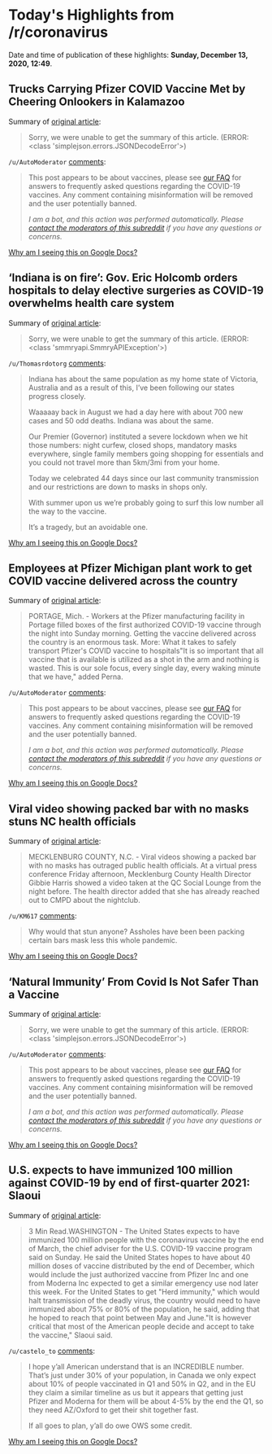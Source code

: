 # Today's Highlights from /r/coronavirus

Date and time of publication of these highlights: **Sunday, December 13, 2020, 12:49**.

## Trucks Carrying Pfizer COVID Vaccine Met by Cheering Onlookers in Kalamazoo

Summary of [original article](https://www.newsweek.com/people-cheer-trucks-carrying-pfizer-vaccine-1554403):

> Sorry, we were unable to get the summary of this article. (ERROR: <class 'simplejson.errors.JSONDecodeError'>)

`/u/AutoModerator` [comments](https://www.reddit.com/r/Coronavirus/comments/kcdkqh/trucks_carrying_pfizer_covid_vaccine_met_by/):

> This post appears to be about vaccines, please see [our FAQ](https://www.reddit.com/r/Coronavirus/wiki/faq#wiki_where_can_i_find_information_about_the_mechanism_and_progress_of_vaccines.3F) for answers to frequently asked questions regarding the COVID-19 vaccines. Any comment containing misinformation will be removed and the user potentially banned.
> 
> 
> *I am a bot, and this action was performed automatically. Please [contact the moderators of this subreddit](/message/compose/?to=/r/Coronavirus) if you have any questions or concerns.*

[Why am I seeing this on Google Docs?](https://docs.google.com/document/d/1Dc6We63vOXIZsc0op-Bt4abqkYjXzOigalQqFxmvvbM/edit?usp=sharing)

## ‘Indiana is on fire’: Gov. Eric Holcomb orders hospitals to delay elective surgeries as COVID-19 overwhelms health care system

Summary of [original article](https://www.chicagotribune.com/suburbs/post-tribune/ct-ptb-covid-indiana-hospital-cancel-surgeries-st-1210-20201209-ue3zumvnbjgbfldlxgsvojr5gi-story.html):

> Sorry, we were unable to get the summary of this article. (ERROR: <class 'smmryapi.SmmryAPIException'>)

`/u/Thomasrdotorg` [comments](https://www.reddit.com/r/Coronavirus/comments/kc3ylq/indiana_is_on_fire_gov_eric_holcomb_orders/):

> Indiana has about the same population as my home state of Victoria, Australia and as a result of this, I’ve been following our states progress closely. 
> 
> Waaaaay back in August we had a day here with about 700 new cases and 50 odd deaths. Indiana was about the same. 
> 
> Our Premier (Governor) instituted a severe lockdown when we hit those numbers: night curfew, closed shops, mandatory masks everywhere, single family members going shopping for essentials and you could not travel more than 5km/3mi from your home. 
> 
> Today we celebrated 44 days since our last community transmission and our restrictions are down to masks in shops only. 
> 
> With summer upon us we’re probably going to surf this low number all the way to the vaccine. 
> 
> It’s a tragedy, but an avoidable one.

[Why am I seeing this on Google Docs?](https://docs.google.com/document/d/1Dc6We63vOXIZsc0op-Bt4abqkYjXzOigalQqFxmvvbM/edit?usp=sharing)

## Employees at Pfizer Michigan plant work to get COVID vaccine delivered across the country

Summary of [original article](https://www.clickondetroit.com/news/local/2020/12/13/employees-at-pfizer-michigan-plant-work-to-get-covid-vaccine-delivered-across-the-country/):

> PORTAGE, Mich. - Workers at the Pfizer manufacturing facility in Portage filled boxes of the first authorized COVID-19 vaccine through the night into Sunday morning. Getting the vaccine delivered across the country is an enormous task. More: What it takes to safely transport Pfizer's COVID vaccine to hospitals"It is so important that all vaccine that is available is utilized as a shot in the arm and nothing is wasted. This is our sole focus, every single day, every waking minute that we have," added Perna.

`/u/AutoModerator` [comments](https://www.reddit.com/r/Coronavirus/comments/kcbb75/employees_at_pfizer_michigan_plant_work_to_get/):

> This post appears to be about vaccines, please see [our FAQ](https://www.reddit.com/r/Coronavirus/wiki/faq#wiki_where_can_i_find_information_about_the_mechanism_and_progress_of_vaccines.3F) for answers to frequently asked questions regarding the COVID-19 vaccines. Any comment containing misinformation will be removed and the user potentially banned.
> 
> 
> *I am a bot, and this action was performed automatically. Please [contact the moderators of this subreddit](/message/compose/?to=/r/Coronavirus) if you have any questions or concerns.*

[Why am I seeing this on Google Docs?](https://docs.google.com/document/d/1Dc6We63vOXIZsc0op-Bt4abqkYjXzOigalQqFxmvvbM/edit?usp=sharing)

## Viral video showing packed bar with no masks stuns NC health officials

Summary of [original article](https://myfox8.com/news/viral-videos-showing-packed-bar-with-no-masks-stuns-nc-health-officials/):

> MECKLENBURG COUNTY, N.C. - Viral videos showing a packed bar with no masks has outraged public health officials. At a virtual press conference Friday afternoon, Mecklenburg County Health Director Gibbie Harris showed a video taken at the QC Social Lounge from the night before. The health director added that she has already reached out to CMPD about the nightclub.

`/u/KM617` [comments](https://www.reddit.com/r/Coronavirus/comments/kcbkhg/viral_video_showing_packed_bar_with_no_masks/):

> Why would that stun anyone? Assholes have been been packing certain bars mask less this whole pandemic.

[Why am I seeing this on Google Docs?](https://docs.google.com/document/d/1Dc6We63vOXIZsc0op-Bt4abqkYjXzOigalQqFxmvvbM/edit?usp=sharing)

## ‘Natural Immunity’ From Covid Is Not Safer Than a Vaccine

Summary of [original article](https://www.nytimes.com/2020/12/05/health/covid-natural-immunity.html?smid=fb-nytscience&smtyp=cur&fbclid=IwAR3dbtS8NU2Ax0vE9YsrbwiDNzyEiET97r_YNxecCldV6hdJAKYCOxV7rM0):

> Sorry, we were unable to get the summary of this article. (ERROR: <class 'simplejson.errors.JSONDecodeError'>)

`/u/AutoModerator` [comments](https://www.reddit.com/r/Coronavirus/comments/kcdn0b/natural_immunity_from_covid_is_not_safer_than_a/):

> This post appears to be about vaccines, please see [our FAQ](https://www.reddit.com/r/Coronavirus/wiki/faq#wiki_where_can_i_find_information_about_the_mechanism_and_progress_of_vaccines.3F) for answers to frequently asked questions regarding the COVID-19 vaccines. Any comment containing misinformation will be removed and the user potentially banned.
> 
> 
> *I am a bot, and this action was performed automatically. Please [contact the moderators of this subreddit](/message/compose/?to=/r/Coronavirus) if you have any questions or concerns.*

[Why am I seeing this on Google Docs?](https://docs.google.com/document/d/1Dc6We63vOXIZsc0op-Bt4abqkYjXzOigalQqFxmvvbM/edit?usp=sharing)

## U.S. expects to have immunized 100 million against COVID-19 by end of first-quarter 2021: Slaoui

Summary of [original article](https://www.reuters.com/article/health-coronavirus-usa-immunizations/u-s-expects-to-have-immunized-100-million-against-covid-19-by-end-of-first-quarter-2021-slaoui-idUSKBN28N0HH):

> 3 Min Read.WASHINGTON - The United States expects to have immunized 100 million people with the coronavirus vaccine by the end of March, the chief adviser for the U.S. COVID-19 vaccine program said on Sunday. He said the United States hopes to have about 40 million doses of vaccine distributed by the end of December, which would include the just authorized vaccine from Pfizer Inc and one from Moderna Inc expected to get a similar emergency use nod later this week. For the United States to get "Herd immunity," which would halt transmission of the deadly virus, the country would need to have immunized about 75% or 80% of the population, he said, adding that he hoped to reach that point between May and June."It is however critical that most of the American people decide and accept to take the vaccine," Slaoui said.

`/u/castelo_to` [comments](https://www.reddit.com/r/Coronavirus/comments/kcbxrx/us_expects_to_have_immunized_100_million_against/):

> I hope y’all American understand that is an INCREDIBLE number. That’s just under 30% of your population, in Canada we only expect about 10% of people vaccinated in Q1 and 50% in Q2, and in the EU they claim a similar timeline as us but it appears that getting just Pfizer and Moderna for them will be about 4-5% by the end the Q1, so they need AZ/Oxford to get their shit together fast.
> 
> If all goes to plan, y’all do owe OWS some credit.

[Why am I seeing this on Google Docs?](https://docs.google.com/document/d/1Dc6We63vOXIZsc0op-Bt4abqkYjXzOigalQqFxmvvbM/edit?usp=sharing)

